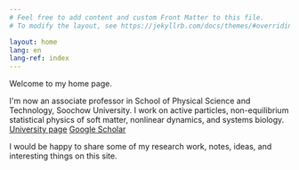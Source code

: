 ```yaml
---
# Feel free to add content and custom Front Matter to this file.
# To modify the layout, see https://jekyllrb.com/docs/themes/#overriding-theme-defaults

layout: home
lang: en
lang-ref: index
---
```


Welcome to my home page.

I'm now an associate professor in School of Physical Science and Technology, Soochow University. I work on active particles, non-equilibrium statistical physics of soft matter, nonlinear dynamics, and systems biology. [University page](http://web.suda.edu.cn/zyf2_en) [Google Scholar](https://scholar.google.com/citations?hl=zh-CN&user=uZGde7gAAAAJ)

I would be happy to share some of my research work, notes, ideas, and interesting things on this site.
  